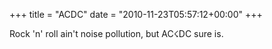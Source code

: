 +++
title = "ACDC"
date = "2010-11-23T05:57:12+00:00"
+++

Rock 'n' roll ain't noise pollution, but AC☇DC sure is.
			